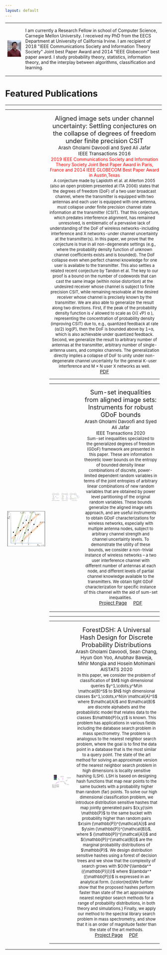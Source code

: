 ```yaml
---
layout: default
---
```

<div class="menu-container noselect">
   <table class="content-table">
      <tr>
        <td>
          <img class="left-align image noselect" src="/images/face.jpg" style="width:100%">
        </td>
        <td>
          <p class="text right-align text-large add-top-margin" style="width:100%;">
              I am currently a Research Fellow in school of Computer Science, Carnegie Mellon University. I received my PhD from the EECS Department at University of California Irvine. I am recipient of 2018 "IEEE Communications Society and Information Theory Society" Joint best Paper Award and 2014 "IEEE Globecom" best paper award. I study probability theory, statistics, information theory, and the interplay between algorithms, classification and learning.
          </p>
        </td>
      </tr>
   </table>
</div>



# Featured Publications
* * *

<div class="menu-container noselect">
   <table class="content-table">
    <col width="500px" />
    <col width="800px" />
      <tr>
        <td>
          <img class="left-align image noselect" src="/images/ALS.png" width="1000">
        </td>
        <td>
          <p class="text cright-align text-large add-top-margin" style="width:100%;" align="center">
              <font style="font-size:20px">Aligned image sets under channel uncertainty: Settling conjectures on the collapse of degrees of freedom under finite precision CSIT </font><br>
              <font style="font-size:15px">Arash Gholami Davoodi and Syed Ali Jafar<br>
                 IEEE Transactions 2016</font><br>
              <font style="color:red;"> 2019 IEEE Communications Society and Information Theory Society Joint Best Paper Award in Paris, France and 2014 IEEE GLOBECOM Best Paper Award in Austin,Texas </font><br> 
               <font style="font-size:13px">A conjecture made by Lapidoth et al. at Allerton 2005 (also an open problem presented at ITA 2006) states that the degrees of freedom (DoF) of a two user broadcast channel, where the transmitter is equipped with two antennas and each user is equipped with one antenna, must collapse under finite precision channel state information at the transmitter (CSIT). That this conjecture, which predates interference alignment, has remained unresolved, is emblematic of a pervasive lack of understanding of the DoF of wireless networks-including interference and X networks-under channel uncertainty at the transmitter(s). In this paper, we prove that the conjecture is true in all non-degenerate settings (e.g., where the probability density function of unknown channel coefficients exists and is bounded). The DoF collapse even when perfect channel knowledge for one user is available to the transmitter. This also settles a related recent conjecture by Tandon et al. The key to our proof is a bound on the number of codewords that can cast the same image (within noise distortion) at the undesired receiver whose channel is subject to finite precision CSIT, while remaining resolvable at the desired receiver whose channel is precisely known by the transmitter. We are also able to generalize the result along two directions. First, if the peak of the probability density function is √ allowed to scale as O(( √P) α ), representing the concentration of probability density (improving CSIT) due to, e.g., quantized feedback at rate (α/2) log(P), then the DoF is bounded above by 1+α, which is also achievable under quantized feedback. Second, we generalize the result to arbitrary number of antennas at the transmitter, arbitrary number of single-antenna users, and complex channels. The generalization directly implies a collapse of DoF to unity under non-degenerate channel uncertainty for the general K-user interference and M × N user X networks as well. </font><br>
             <a href="https://ieeexplore.ieee.org/abstract/document/7502087"><font style="font-size:15px">PDF</font></a>
             

* * *

<div class="menu-container noselect">
   <table class="content-table">
    <col width="500px" />
    <col width="800px" />
      <tr>
        <td>
          <img class="left-align image noselect" src="/images/criage.png" width="1000">
        </td>
        <td>
          <p class="text right-align text-large add-top-margin" style="width:100%;" align="center">
            <font style="font-size:20px">Sum-set inequalities from aligned image sets: Instruments for robust GDoF bounds </font><br>
            <font style="font-size:15px">Arash Gholami Davoofi and Syed Ali Jafar</font><br>
              IEEE Transactions 2020</font><br>
            <font style="font-size:13px">Sum-set inequalities specialized to the generalized degrees of freedom (GDoF)
framework are presented in this paper. These are information theoretic lower bounds on the entropy of bounded density
linear combinations of discrete, power-limited dependent random variables in terms of the joint
entropies of arbitrary linear combinations of new random variables that are obtained by power
level partitioning of the original random variables. These bounds generalize the aligned image
sets approach, and are useful instruments to obtain GDoF characterizations for wireless networks, especially with multiple antenna nodes, subject to arbitrary channel strength and channel
uncertainty levels. To demonstrate the utility of these bounds, we consider a non-trivial instance
of wireless networks – a two user interference channel with different number of antennas at each
node, and different levels of partial channel knowledge available to the transmitters. We obtain tight GDoF characterization for specific instance of this channel with the aid of sum-set
inequalities.</font><br>
<font style="font-size:15px"><a href="https://arashgholami.github.io/criage/">Project Page</a>  &nbsp;&nbsp;&nbsp;  <a href="https://arxiv.org/pdf/1703.01168.pdf">PDF</a> </font>
          </p>
        </td>
      </tr>
   </table>
</div>

* * *
<div class="menu-container noselect">
   <table class="content-table">
    <col width="500px" />
    <col width="800px" />
      <tr>
        <td>
          <img class="left-align image noselect" src="/images/graph.jpg" width="1000">
        </td>
        <td>
          <p class="text right-align text-large add-top-margin" align="center">
            <font style="font-size:20px">ForestDSH: A Universal Hash Design for Discrete Probability Distributions</font><br>
            <font style="font-size:15px">Arash Gholami Davoodi, Sean Chang, Hyun Gon Yoo, Anubhav Baweja, Mihir Mongia and Hosein Mohimani<br>
            AISTATS 2020</font><br>
            <font style="font-size:13px">In this paper, we consider the problem of classification of $M$ high dimensional queries $y^1,\cdots,y^M\in \mathcal{B}^S$ to  $N$ high dimensional classes  $x^1,\cdots,x^N\in \mathcal{A}^S$ where $\mathcal{A}$ and $\mathcal{B}$ are discrete alphabets and the probabilistic model that relates data to the classes $\mathbb{P}(x,y)$ is known. This problem has applications in various fields including the database search problem in mass spectrometry. The problem is analogous  to the  nearest neighbor search problem, where the goal is to find the data point in a database that is the most similar to a query point. The state of the art method for solving an approximate version of the nearest neighbor search problem in high dimensions is locality sensitive hashing (LSH). LSH is based on designing hash functions that map near points to the same buckets with a probability higher than random (far) points. To solve our high dimensional classification problem, we introduce distribution sensitive hashes that map jointly generated pairs $(x,y)\sim \mathbb{P}$  to the same bucket with probability higher than random pairs $x\sim {\mathbb{P}}^{\mathcal{A}}$ and $y\sim {\mathbb{P}}^{\mathcal{B}}$, where  $ {\mathbb{P}}^{\mathcal{A}}$ and ${\mathbb{P}}^{\mathcal{B}}$ are the marginal probability distributions of $\mathbb{P}$. We design distribution sensitive hashes using a forest of decision trees and we show that the complexity of search grows with $O(N^{\lambda^*({\mathbb{P}})})$ where $\lambda^*({\mathbb{P}})$ is expressed in an analytical form. {\color{red}We further show that the proposed hashes perform faster than state of the art approximate nearest neighbor search methods for a range of probability distributions, in both theory and simulations.} Finally, we apply our method to the spectral library search problem in mass spectrometry, and show that it is an order of magnitude faster than the state of the art methods.</font><br>
<font style="font-size:15px"><a href="https://arashgholami.github.io/mkbe/">Project Page</a>  &nbsp;&nbsp;&nbsp;   <a href="https://arxiv.org/pdf/1809.01341.pdf">PDF</a></font>
          </p>
        </td>
      </tr>
   </table>
</div>




